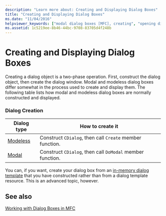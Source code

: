 ```yaml
---
description: "Learn more about: Creating and Displaying Dialog Boxes"
title: "Creating and Displaying Dialog Boxes"
ms.date: "11/04/2016"
helpviewer_keywords: ["modal dialog boxes [MFC], creating", "opening dialog boxes", "modeless dialog boxes [MFC], creating", "MFC dialog boxes [MFC], creating", "MFC dialog boxes [MFC], displaying"]
ms.assetid: 1c5219ee-8b46-44bc-9708-83705d4f248b
---
```

# Creating and Displaying Dialog Boxes

Creating a dialog object is a two-phase operation. First, construct the dialog object, then create the dialog window. Modal and modeless dialog boxes differ somewhat in the process used to create and display them. The following table lists how modal and modeless dialog boxes are normally constructed and displayed.

### Dialog Creation

|Dialog type|How to create it|
|-----------------|----------------------|
|[Modeless](creating-modeless-dialog-boxes.md)|Construct `CDialog`, then call `Create` member function.|
|[Modal](creating-modal-dialog-boxes.md)|Construct `CDialog`, then call `DoModal` member function.|

You can, if you want, create your dialog box from an [in-memory dialog template](using-a-dialog-template-in-memory.md) that you have constructed rather than from a dialog template resource. This is an advanced topic, however.

## See also

[Working with Dialog Boxes in MFC](life-cycle-of-a-dialog-box.md)

